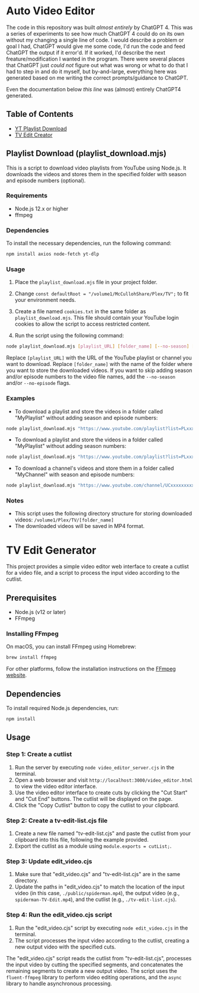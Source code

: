 # Auto Video Editor

The code in this repository was built _almost entirely_ by ChatGPT 4. This was a series of experiments to see how much ChatGPT 4 could do on its own without my changing a single line of code. I would describe a problem or goal I had, ChatGPT would give me some code, I'd run the code and feed ChatGPT the output if it error'd. If it worked, I'd describe the next freature/modification I wanted in the program. There were several places that ChatGPT just _could not_ figure out what was wrong or what to do that I had to step in and do it myself, but by-and-large, everything here was generated based on me writing the correct prompts/guidance to ChatGPT.

Even the documentation below _this line_ was (almost) entirely ChatGPT4 generated.

## Table of Contents
- [YT Playlist Download](#playlist-download-playlist_downloadmjs)
- [TV Edit Creator](#tv-edit-generator)

## Playlist Download (playlist_download.mjs)

This is a script to download video playlists from YouTube using Node.js. It downloads the videos and stores them in the specified folder with season and episode numbers (optional).

### Requirements

- Node.js 12.x or higher
- ffmpeg

### Dependencies

To install the necessary dependencies, run the following command:

```bash
npm install axios node-fetch yt-dlp
```

### Usage

1. Place the `playlist_download.mjs` file in your project folder.

2. Change `const defaultRoot = "/volume1/McCullohShare/Plex/TV";` to fit your environment needs.

3. Create a file named `cookies.txt` in the same folder as `playlist_download.mjs`. This file should contain your YouTube login cookies to allow the script to access restricted content.

4. Run the script using the following command:

```bash
node playlist_download.mjs [playlist_URL] [folder_name] [--no-season] [--no-episode]
```

Replace `[playlist_URL]` with the URL of the YouTube playlist or channel you want to download. Replace `[folder_name]` with the name of the folder where you want to store the downloaded videos. If you want to skip adding season and/or episode numbers to the video file names, add the `--no-season` and/or `--no-episode` flags.

### Examples

- To download a playlist and store the videos in a folder called "MyPlaylist" without adding season and episode numbers:

```bash
node playlist_download.mjs "https://www.youtube.com/playlist?list=PLxxxxxxxxxxxxxxx" "MyPlaylist" --no-episode
```

- To download a playlist and store the videos in a folder called "MyPlaylist" without adding season numbers:

```bash
node playlist_download.mjs "https://www.youtube.com/playlist?list=PLxxxxxxxxxxxxxxx" "MyPlaylist" --no-season
```

- To download a channel's videos and store them in a folder called "MyChannel" with season and episode numbers:

```bash
node playlist_download.mjs "https://www.youtube.com/channel/UCxxxxxxxxxxxxxxx/videos" "MyChannel"
```

### Notes

- This script uses the following directory structure for storing downloaded videos: `/volume1/Plex/TV/[folder_name]`
- The downloaded videos will be saved in MP4 format.


# TV Edit Generator

This project provides a simple video editor web interface to create a cutlist for a video file, and a script to process the input video according to the cutlist.

## Prerequisites

- Node.js (v12 or later)
- FFmpeg

### Installing FFmpeg

On macOS, you can install FFmpeg using Homebrew:

```bash
brew install ffmpeg
```

For other platforms, follow the installation instructions on the [FFmpeg website](https://ffmpeg.org/download.html).

## Dependencies

To install required Node.js dependencies, run:

```bash
npm install
```

## Usage

### Step 1: Create a cutlist

1. Run the server by executing `node video_editor_server.cjs` in the terminal.
2. Open a web browser and visit `http://localhost:3000/video_editor.html` to view the video editor interface.
3. Use the video editor interface to create cuts by clicking the "Cut Start" and "Cut End" buttons. The cutlist will be displayed on the page.
4. Click the "Copy Cutlist" button to copy the cutlist to your clipboard.

### Step 2: Create a tv-edit-list.cjs file

1. Create a new file named "tv-edit-list.cjs" and paste the cutlist from your clipboard into this file, following the example provided.
2. Export the cutlist as a module using `module.exports = cutList;`.

### Step 3: Update edit_video.cjs

1. Make sure that "edit_video.cjs" and "tv-edit-list.cjs" are in the same directory.
2. Update the paths in "edit_video.cjs" to match the location of the input video (in this case, `./public/spiderman.mp4`), the output video (e.g., `spiderman-TV-Edit.mp4`), and the cutlist (e.g., `./tv-edit-list.cjs`).

### Step 4: Run the edit_video.cjs script

1. Run the "edit_video.cjs" script by executing `node edit_video.cjs` in the terminal.
2. The script processes the input video according to the cutlist, creating a new output video with the specified cuts.

The "edit_video.cjs" script reads the cutlist from "tv-edit-list.cjs", processes the input video by cutting the specified segments, and concatenates the remaining segments to create a new output video. The script uses the `fluent-ffmpeg` library to perform video editing operations, and the `async` library to handle asynchronous processing.
